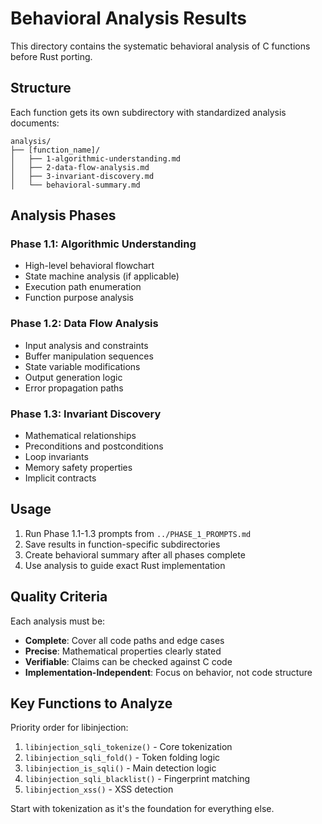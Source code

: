 # Behavioral Analysis Results

This directory contains the systematic behavioral analysis of C functions before Rust porting.

## Structure

Each function gets its own subdirectory with standardized analysis documents:

```
analysis/
├── [function_name]/
│   ├── 1-algorithmic-understanding.md
│   ├── 2-data-flow-analysis.md  
│   ├── 3-invariant-discovery.md
│   └── behavioral-summary.md
```

## Analysis Phases

### Phase 1.1: Algorithmic Understanding
- High-level behavioral flowchart
- State machine analysis (if applicable)
- Execution path enumeration
- Function purpose analysis

### Phase 1.2: Data Flow Analysis  
- Input analysis and constraints
- Buffer manipulation sequences
- State variable modifications
- Output generation logic
- Error propagation paths

### Phase 1.3: Invariant Discovery
- Mathematical relationships
- Preconditions and postconditions
- Loop invariants
- Memory safety properties
- Implicit contracts

## Usage

1. Run Phase 1.1-1.3 prompts from `../PHASE_1_PROMPTS.md`
2. Save results in function-specific subdirectories
3. Create behavioral summary after all phases complete
4. Use analysis to guide exact Rust implementation

## Quality Criteria

Each analysis must be:
- **Complete**: Cover all code paths and edge cases
- **Precise**: Mathematical properties clearly stated
- **Verifiable**: Claims can be checked against C code
- **Implementation-Independent**: Focus on behavior, not code structure

## Key Functions to Analyze

Priority order for libinjection:
1. `libinjection_sqli_tokenize()` - Core tokenization
2. `libinjection_sqli_fold()` - Token folding logic  
3. `libinjection_is_sqli()` - Main detection logic
4. `libinjection_sqli_blacklist()` - Fingerprint matching
5. `libinjection_xss()` - XSS detection

Start with tokenization as it's the foundation for everything else.